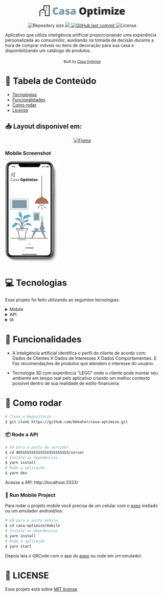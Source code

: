 <p align="center">
   <img src="./assets/logowithimage.png" alt="Happy" width="280"/>
</p>

<p align="center">	
  
  <img alt="Repository size" src="https://img.shields.io/github/repo-size/bkkater/casa-optimize?color=6CBAD9&style=for-the-badge">

  <a aria-label="Completed" href="https://hackathon.polinize.com/">
    <img src="https://img.shields.io/badge/Hackathon -Polinize-6CBAD9?style=for-the-badge"></img>
  </a>
  <a href="https://github.com/bkkater/casa-optimize/commits/master">
    <img alt="GitHub last commit" src="https://img.shields.io/github/last-commit/bkkater/casa-optimize?color=6CBAD9&style=for-the-badge">
  </a> 
  <img alt="License" src="https://img.shields.io/badge/license-MIT-6CBAD9?style=for-the-badge">
</p>

Aplicativo que utiliza inteligência artificial proporcionando uma experiência personalizada ao consumidor, auxiliando na tomada de decisão durante a hora de comprar móveis ou itens de decoração para sua casa e disponibilizando um catálogo de produtos.

<div align="center">
  <sub>Built by
    <a href="https://github.com/Casa-Optmize">Casa Optmize</a>
  </sub>
</div>

# :pushpin: Tabela de Conteúdo

* [Tecnologias](#computer-tecnologias)
* [Funcionalidades](#rocket-funcionalidades)
* [Como rodar](#construction_worker-como-rodar)
* [License](#closed_book-license)

## 📥 Layout disponivel em:  
<p align="center">
    <a title=".fig Mobile" href="https://www.figma.com/file/COuTfekgKpb2bBdkCH9gVe/Casa-Optimize?node-id=0%3A1">
        <img alt="Figma" src="https://img.shields.io/badge/Versão Mobile-black?style=flat-square&logo=figma&logoColor=red" width="215px"/>
    </a>
</p>

### Mobile Screenshot
<div style="display: flex; flex-direction: 'row';">
   <img src="./.github/mockup.png" width="180">
</div>


# :computer: Tecnologias
Esse projeto foi feito utilizando as seguintes tecnologias:
<details>
  <summary>Mobile</summary>

-   [React](https://pt-br.reactjs.org/)
-   [React Native](https://reactnative.dev/)
-   [Expo](https://expo.io/learn)
-   [Typescript](https://www.typescriptlang.org/)
-   [React Native Paper](https://reactnativepaper.com/)
-   [React Navigation](https://reactnavigation.org/)
-   [Axios](https://www.npmjs.com/package/axios)
-   [Expo Google Fonts](https://github.com/expo/google-fonts)
-   [VS Code](https://code.visualstudio.com/)

</details>

<details>
  <summary>API</summary>

-   [Node.js](https://nodejs.org/)
-   [Express](https://expressjs.com/)
-   [Typescript](https://www.typescriptlang.org/)
-   [TS-Node-Dev](https://www.npmjs.com/package/ts-node-dev)
-   [Cors](https://www.npmjs.com/package/cors)
-   [VS Code](https://code.visualstudio.com/)

</details>

<details>
  <summary>IA</summary>

-   [Escreva aqui](https://pt-br.reactjs.org/)

</details>



# :rocket: Funcionalidades

- A Inteligência artificial identifica o perfil do cliente de acordo com: Dados de Clientes X Dados de Interesses X Dados Comportamentais. E Faz recomendações de produtos que atendem o interesse do usuário.

- Tecnologia 3D com experiência “LEGO” onde o cliente pode montar seu ambiente em tempo real pelo aplicativo criando um melhor contexto possível dentro de sua realidade de estilo-financeira.

# :construction_worker: Como rodar
```bash
# Clone o Repositório
$ git clone https://github.com/bkkater/casa-optimize.git
```
### 📦 Rode a API

```bash
# Vá para a pasta do servidor
$ cd ADSSSSSSSSSSSSSSSSSSSSSS/server
# Instale as depedencias
$ yarn install
# Rode a aplicação
$ yarn dev
```
Acesse a API: http://localhost:3333/

### 📱 Run Mobile Project
Para rodar o projeto mobile você precisa de um celular com o [expo](https://play.google.com/store/apps/details?id=host.exp.exponent) instlado ou um emulador android/ios.

```bash
# Vá para a pasta mobile
$ cd casa-optimize/mobile
# Instale as depedencias
$ yarn install
# Rode a aplicação
$ yarn start
```
Depois leia o QRCode com o app do [expo](https://play.google.com/store/apps/details?id=host.exp.exponent) ou rode em um emulador.

# :closed_book: LICENSE

Esse projeto está sobre [MIT license](./LICENSE).

